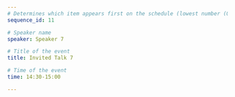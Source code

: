 ```yaml
---
# Determines which item appears first on the schedule (lowest number (0) appears first)
sequence_id: 11

# Speaker name
speaker: Speaker 7

# Title of the event
title: Invited Talk 7

# Time of the event
time: 14:30-15:00

---
```

